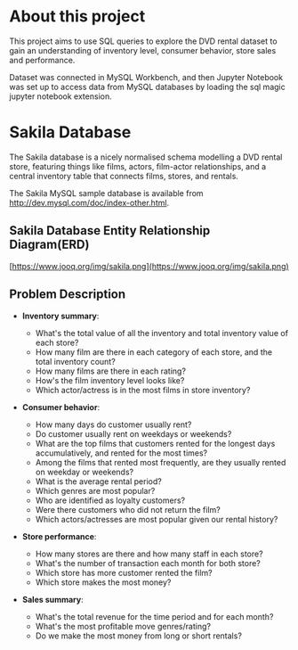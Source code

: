 
# About this project

This project aims to use SQL queries to explore the DVD rental dataset to gain an understanding of inventory level, consumer behavior, store sales and performance.

Dataset was connected in MySQL Workbench, and then Jupyter Notebook was set up to access data from MySQL databases by loading the sql magic jupyter notebook extension.
# Sakila Database

The Sakila database is a nicely normalised schema modelling a DVD rental store, featuring things like films, actors, film-actor relationships, and a central inventory table that connects films, stores, and rentals.

The Sakila MySQL sample database is available from http://dev.mysql.com/doc/index-other.html. 


## Sakila Database Entity Relationship Diagram(ERD)

[https://www.jooq.org/img/sakila.png](https://www.jooq.org/img/sakila.png)


## Problem Description
   
- **Inventory summary**:
    - What's the total value of all the inventory and total inventory value of each store?
    - How many film are there in each category of each store, and the total inventory count?
    - How many films are there in each rating?
    - How's the film inventory level looks like?
    - Which actor/actress is in the most films in store inventory?

        
- **Consumer behavior**:
    - How many days do customer usually rent?
    - Do customer usually rent on weekdays or weekends?
    - What are the top films that customers rented for the longest days accumulatively, and rented for the most times?
    - Among the films that rented most frequently, are they usually rented on weekday or weekends?
    - What is the average rental period?
    - Which genres are most popular? 
    - Who are identified as loyalty customers?
    - Were there customers who did not return the film?
    - Which actors/actresses are most popular given our rental history?
    

- **Store performance**:
    - How many stores are there and how many staff in each store?
    - What's the number of transaction each month for both store?
    - Which store has more customer rented the film?
    - Which store makes the most money? 
  
  
- **Sales summary**:
    - What's the total revenue for the time period and for each month?
    - What's the most profitable move genres/rating?
    - Do we make the most money from long or short rentals?
